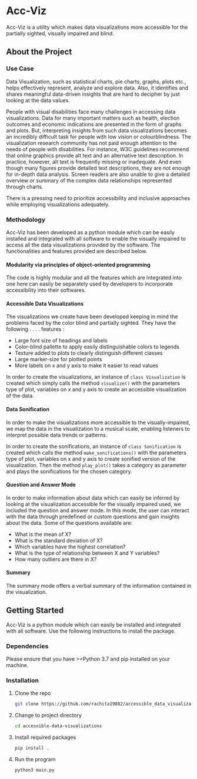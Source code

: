# Acc-Viz

Acc-Viz is a utility which makes data visualizations more accessible for the partially sighted, visually impaired and blind.

## About the Project

### Use Case

Data Visualization, such as statistical charts, pie charts, graphs, plots etc., helps effectively represent, analyze and explore data. Also, it identifies and shares meaningful data-driven insights that are hard to decipher by just looking at the data values. 

People with visual disabilities face many challenges in accessing data visualizations. Data for many important matters such as health, election outcomes and economic indications are presented in the form of graphs and plots. But, interpreting insights from such data visualizations becomes an incredibly difficult task for people with low vision or colourblindness. The visualization research community has not paid enough attention to the needs of people with disabilities. For instance, W3C guidelines recommend that online graphics provide alt text and an alternative text description. In practice, however, alt text is frequently missing or inadequate. And even though many figures provide detailed text descriptions, they are not enough for in-depth data analysis. Screen readers are also unable to give a detailed overview or summary of the complex data relationships represented through charts. 

There is a pressing need to prioritize accessibility and inclusive approaches while employing visualizations adequately.


### Methodology

Acc-Viz has been developed as a python module which can be easily installed and integrated with all software to enable the visually impaired to access all the data visualizations provided by the software. The functionalities and features provided are described below. 

#### Modularity via principles of object-oriented programming
The code is highly modular and all the features which are integrated into one here can easily be separately used by developers to incorporate accessibility into their softwares. 

#### Accessible Data Visualizations
The visualizations we create have been developed keeping in mind the problems faced by the color blind and partially sighted. They have the following . . . . features :

 * Large font size of headings and labels
 * Color-blind pallette to apply easily distinguishable colors to legends
 * Texture added to plots to clearly distinguish different classes
 * Large marker-size for plotted points
 * More labels on x and y axis to make it easier to read values

In order to create the visualizations, an instance of `class Visualization` is created which simply calls the method `visualize()` with the parameters type of plot, variables on x and y axis to create an accessible visualization of the data.

#### Data Sonification
In order to make the visualizations more accessible to the visually-impaired, we map the data in the visualization to a musical scale, enabling listeners to interpret possible data trends or patterns.

In order to create the sonifications, an instance of `class Sonification` is created which calls the method `make_sonifications()` with the parameters type of plot, variables on x and y axis to create sonified version of the visualization. Then the method `play_plot()` takes a category as parameter and plays the sonifications for the chosen category.

#### Question and Answer Mode
In order to make information about data which can easily be inferred by looking at the visualization accessible for the visually impaired used, we included the question and answer mode. In this mode, the user can interact with the data through predefined or custom questions and gain insights about the data.
Some of the questions available are:

* What is the mean of X?
* What is the standard deviation of X?
* Which variables have the highest correlation?
* What is the type of relationship between X and Y variables?
* How many outliers are there in X?

#### Summary

The summary mode offers a verbal summary of the information contained in the visualization.


## Getting Started

Acc-Viz is a python module which can easily be installed and integrated with all software. Use the following instructions to install the package.

### Dependencies

Please ensure that you have >=Python 3.7 and pip installed on your machine.

### Installation

1. Clone the repo

   ```sh
   git clone https://github.com/rachita19082/accessible_data_visualizations.git
   ```
2. Change to project directory

    ```sh
   cd accessible-data-visualizations
   ```
3. Install required packages

   ```sh
   pip install .
   ```
4. Run the program

   ```sh
   python3 main.py
   ```
